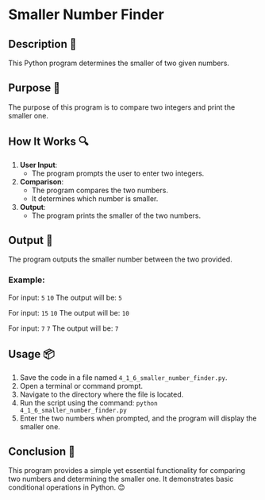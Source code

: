 # Smaller Number Finder

## Description 📝
This Python program determines the smaller of two given numbers.

## Purpose 🎯
The purpose of this program is to compare two integers and print the smaller one.

## How It Works 🔍
1. **User Input**:
   - The program prompts the user to enter two integers.
2. **Comparison**:
   - The program compares the two numbers.
   - It determines which number is smaller.
3. **Output**:
   - The program prints the smaller of the two numbers.

## Output 📜
The program outputs the smaller number between the two provided.

### Example:
For input:
    `5`
    `10`
The output will be:
    `5`

For input:
    `15`
    `10`
The output will be:
    `10`

For input:
    `7`
    `7`
The output will be:
    `7`

## Usage 📦
1. Save the code in a file named `4_1_6_smaller_number_finder.py`.
2. Open a terminal or command prompt.
3. Navigate to the directory where the file is located.
4. Run the script using the command:
   `python 4_1_6_smaller_number_finder.py`
5. Enter the two numbers when prompted, and the program will display the smaller one.

## Conclusion 🚀
This program provides a simple yet essential functionality for comparing two numbers and determining the smaller one.
It demonstrates basic conditional operations in Python.
😊